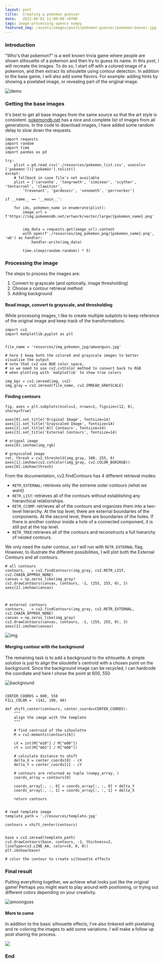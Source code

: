 ```yaml
---
layout: post
title:  Creating a pokemon guesser
date:   2022-06-01 11:00:00 +0700
tags: image-processing opencv numpy
featured_img: /assets/images/posts/pokemon-guesser/pokemon-banner.jpg
---
```


### Introduction


"Who's that pokemon?" is a well known trivia game where people are shown silhouette of a pokemon and then try to guess its name. In this post, I will recreate the images. To do so, I  start off with a colored image of a pokemon, and then extract its sihoulette using contour detection. In addition to the base game, I will also add some flavors. For example: adding hints by showing a pixelated image, or revealing part of the original image.

![demo](/assets/images/posts/pokemon-guesser/pokemon-banner.jpg)

### Getting the base images


It's best to get all base images from the same source so that the art style is consistent. [pokemondb.net](https://pokemondb.net/) has a nice and complete list of images from all generations. In the code to download images, I have added some random delay to slow down the requests.

```python3
import requests
import random
import time
import pandas as pd

try:
    plist = pd.read_csv('./resources/pokemon_list.csv', usecols=['pokemon'])['pokemon'].tolist()
except:
    # fallback in case file's not available
    plist = ['carvanha', 'tangrowth', 'simisear', 'scyther', 'tentacruel', 'clawitzer',
        'trevenant', 'gardevoir', 'venomoth', 'perrserker']

if __name__ == '__main__':
    
    for idx, pokemon_name in enumerate(plist):
        image_url = f'https://img.pokemondb.net/artwork/vector/large/{pokemon_name}.png'
        

        img_data = requests.get(image_url).content
        with open(f'./resources/img_pokemon_png/{pokemon_name}.png', 'wb') as handler:
            handler.write(img_data)

        time.sleep(random.random() * 5)

```
<!-- <script src="https://gist.github.com/dobeok/17e5b302e067e92dbf93c87a78094003.js"></script> -->


### Processing the image

The steps to process the images are:

1. Convert to grayscale (and optionally, image thresholding)
1. Choose a contour retrieval method
1. Adding background


#### Read image, convert to grayscale, and thresholding

While processing images, I like to create multiple subplots to keep reference of the original image and keep track of the transformations.

```python3
import cv2
import matplotlib.pyplot as plt


file_name = 'resources/img_pokemon_jpg/amoonguss.jpg'

# here I keep both the colored and grayscale images to better visualise the output
# note that cv2 use BGR color space,
# so we need to use cv2.cvtColor method to convert back to RGB
# when plotting with `matplotlib` to show true colors

img_bgr = cv2.imread(img, cv2)
img_gray = cv2.imread(file_name, cv2.IMREAD_GRAYSCALE)

```


#### Finding contours



```python3
fig, axes = plt.subplots(ncols=2, nrows=1, figsize=(12, 6), sharey=True)

axes[0].set_title('Original Image', fontsize=14)
axes[1].set_title('Grayscaled Image', fontsize=14)
axes[2].set_title('All Contours', fontsize=14)
axes[3].set_title('External Contours', fontsize=14)

# orignal image
axes[0].imshow(img_rgb)

# greyscaled image
ret, thresh = cv2.threshold(img_gray, 100, 255, 0)
axes[1].imshow(cv2.cvtColor(img_gray, cv2.COLOR_BGR2RGB))
axes[0].imshow(thresh)
```




From the documentation, cv2.findContours has 4 different retrieval modes:
* `RETR_EXTERNAL`: retrieves only the extreme outer contours <em>(what we want)</em>
* `RETR_LIST`: retrieves all of the contours without establishing any hierarchical relationships.
* `RETR_CCOMP`: retrieves all of the contours and organizes them into a two-level hierarchy. At the top level, there are external boundaries of the components. At the second level, there are boundaries of the holes. If there is another contour inside a hole of a connected component, it is still put at the top level.
* `RETR_TREE`:retrieves all of the contours and reconstructs a full hierarchy of nested contours.

We only need the outer contour, so I will run with `RETR_EXTERNAL` flag. However, to illustrate the different possibilities, I will plot both the External Contours and all contours.



```python3
# all contours
contours, _ = cv2.findContours(img_gray, cv2.RETR_LIST, cv2.CHAIN_APPROX_NONE)
canvas = np.zeros_like(img_gray)
cv2.drawContours(canvas, contours, -1, (255, 255, 0), 3)
axes[2].imshow(canvas)



# external contours
contours, _ = cv2.findContours(img_gray, cv2.RETR_EXTERNAL, cv2.CHAIN_APPROX_NONE)
canvas = np.zeros_like(img_gray)
cv2.drawContours(canvas, contours, -1, (255, 255, 0), 3)
axes[3].imshow(canvas)

```

![img](/assets/images/posts/pokemon-guesser/contours-amoonguss.png)


#### Merging contour with the background

The remaining task is to add a background to the sihlouette. A simple solution is just to align the siloulette's centroid with a chosen point on the background. Since the background image can be recycled, I can hardcode the coordiate and here I chose the point at 600, 550

![background](/assets/images/posts/pokemon-guesser/template.jpg)

```python3

CENTER_COORDS = 600, 550
FILL_COLOR =  (142, 100, 46)

def shift_center(contours, center_coords=CENTER_COORDS):
    """
    align the image with the template
    """

    # find centroid of the sihoulette
    M = cv2.moments(contours[0])
    
    cX = int(M["m10"] / M["m00"])
    cY = int(M["m01"] / M["m00"])
    
    # calculate distance to shift
    delta_X = center_coords[0] - cX
    delta_Y = center_coords[1] - cY

    # contours are returned as tuple (numpy_array, )
    coords_array = contours[0]

    coords_array[:, :, 0] = coords_array[:, :, 0] + delta_Y
    coords_array[:, :, 1] = coords_array[:, :, 1] + delta_X

    return contours
    

# read template image
template_path = './resources/template.jpg'

contours = shift_center(contours)


base = cv2.imread(template_path)
cv2.drawContours(base, contours, -1, thickness=2, lineType=cv2.LINE_AA, color=(0, 0, 0))
plt.imshow(base)

# color the contour to create silhouette effects
```

### Final result

Putting everything together, we achieve what looks just like the original game! Perhaps you might want to play around with positioning, or trying out different colors depending on your creativity.

![amoonguss](/assets/images/posts/pokemon-guesser/final-amoonguss.png)


####  More to come

In addition to the basic silhouette effects, I've also tinkered with pixelating and re-coloring the images to add some variations. I will make a follow up post sharing the process.

<img src="/assets/images/posts/pokemon-guesser/pixelate demo.jpg" style="max-width: 600px;" />




### End

<!-- https://twitter.com/Marco_Piani/status/1567880008697352195 -->